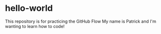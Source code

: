 # hello-world
This repository is for practicing the GitHub Flow
My name is Patrick and I'm wanting to learn how to code!
